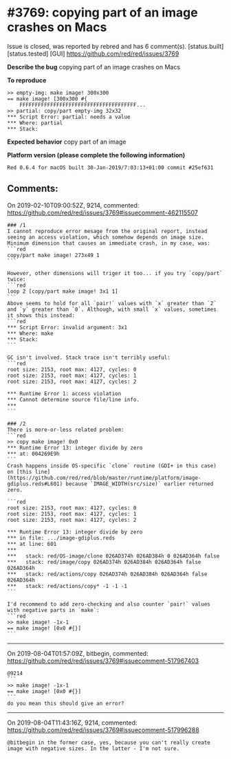 
#3769: copying part of an image crashes on Macs
================================================================================
Issue is closed, was reported by rebred and has 6 comment(s).
[status.built] [status.tested] [GUI]
<https://github.com/red/red/issues/3769>

**Describe the bug**
copying part of an image crashes on Macs

**To reproduce**
```
>> empty-img: make image! 300x300
== make image! [300x300 #{
    FFFFFFFFFFFFFFFFFFFFFFFFFFFFFFFFFFFFFF...
>> partial: copy/part empty-img 32x32
*** Script Error: partial: needs a value
*** Where: partial
*** Stack:
```
**Expected behavior**
copy part of an image

**Platform version (please complete the following information)**
```
Red 0.6.4 for macOS built 30-Jan-2019/7:03:13+01:00 commit #25ef631
```


Comments:
--------------------------------------------------------------------------------

On 2019-02-10T09:00:52Z, 9214, commented:
<https://github.com/red/red/issues/3769#issuecomment-462115507>

    ### /1
    I cannot reproduce error mesage from the original report, instead seeing an access violation, which somehow depends on image size. Minimum dimension that causes an immediate crash, in my case, was:
    ```red
    copy/part make image! 273x49 1
    ```
    
    However, other dimensions will triger it too... if you try `copy/part` twice:
    ```red
    loop 2 [copy/part make image! 3x1 1]
    ```
    Above seems to hold for all `pair!` values with `x` greater than `2` and `y` greater than `0`. Although, with small `x` values, sometimes it shows this instead:
    ```red
    *** Script Error: invalid argument: 3x1
    *** Where: make
    *** Stack:
    ```
    
    GC isn't involved. Stack trace isn't terribly useful:
    ```red
    root size: 2153, root max: 4127, cycles: 0
    root size: 2153, root max: 4127, cycles: 1
    root size: 2153, root max: 4127, cycles: 2
    
    *** Runtime Error 1: access violation
    *** Cannot determine source file/line info.
    ***
    ```
    
    ### /2
    There is more-or-less related problem:
    ```red
    >> copy make image! 0x0
    *** Runtime Error 13: integer divide by zero
    *** at: 004269E9h
    ```
    Crash happens inside OS-specific `clone` routine (GDI+ in this case) on [this line](https://github.com/red/red/blob/master/runtime/platform/image-gdiplus.reds#L601) because `IMAGE_WIDTH(src/size)` earlier returned zero.
    
    ```red
    root size: 2153, root max: 4127, cycles: 0
    root size: 2153, root max: 4127, cycles: 1
    root size: 2153, root max: 4127, cycles: 2
    
    *** Runtime Error 13: integer divide by zero
    *** in file: .../image-gdiplus.reds
    *** at line: 601
    ***
    ***   stack: red/OS-image/clone 026AD374h 026AD384h 0 026AD364h false
    ***   stack: red/image/copy 026AD374h 026AD384h 026AD364h false 026AD364h
    ***   stack: red/actions/copy 026AD374h 026AD384h 026AD364h false 026AD364h
    ***   stack: red/actions/copy* -1 -1 -1
    ```
    
    I'd recommend to add zero-checking and also counter `pair!` values with negative parts in `make`:
    ```red
    >> make image! -1x-1
    == make image! [0x0 #{}]
    ```

--------------------------------------------------------------------------------

On 2019-08-04T01:57:09Z, bitbegin, commented:
<https://github.com/red/red/issues/3769#issuecomment-517967403>

    @9214 
    ```
    >> make image! -1x-1
    == make image! [0x0 #{}]
    ```
    do you mean this should give an error?

--------------------------------------------------------------------------------

On 2019-08-04T11:43:16Z, 9214, commented:
<https://github.com/red/red/issues/3769#issuecomment-517996288>

    @bitbegin in the former case, yes, because you can't really create image with negative sizes. In the latter - I'm not sure.


